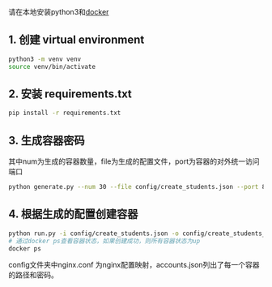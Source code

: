 请在本地安装python3和[docker](https://www.docker.com/)

## 1. 创建 virtual environment
```bash
python3 -m venv venv
source venv/bin/activate
```
## 2. 安装 requirements.txt
```bash
pip install -r requirements.txt
```
## 3. 生成容器密码
其中num为生成的容器数量，file为生成的配置文件，port为容器的对外统一访问端口
```bash
python generate.py --num 30 --file config/create_students.json --port 8001
```

## 4. 根据生成的配置创建容器
```bash
python run.py -i config/create_students.json -o config/create_students_status.json -c create
# 通过docker ps查看容器状态，如果创建成功，则所有容器状态为up
docker ps
```

config文件夹中nginx.conf 为nginx配置映射，accounts.json列出了每一个容器的路径和密码。